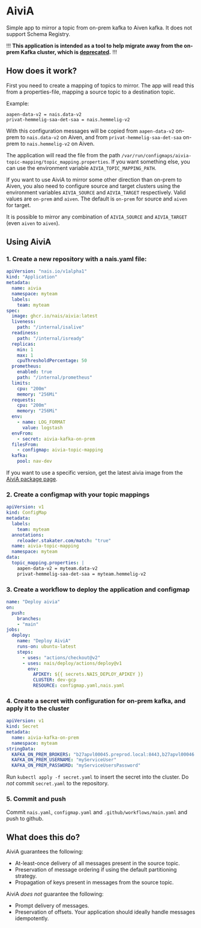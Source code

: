 AiviA
=====

Simple app to mirror a topic from on-prem kafka to Aiven kafka. It does not support Schema Registry.

!!! **This application is intended as a tool to help migrate away from the on-prem Kafka cluster, which is [deprecated](https://doc.nais.io/legacy/sunset/#kafka-onprem).** !!!

How does it work?
-----------------

First you need to create a mapping of topics to mirror. The app will read this from a properties-file, mapping a source topic to a destination topic. 

Example:

```properties
aapen-data-v2 = nais.data-v2
privat-hemmelig-saa-det-saa = nais.hemmelig-v2
```

With this configuration messages will be copied from `aapen-data-v2` on-prem to `nais.data-v2` on Aiven, and from `privat-hemmelig-saa-det-saa` on-prem to `nais.hemmelig-v2` on Aiven.

The application will read the file from the path `/var/run/configmaps/aivia-topic-mapping/topic_mapping.properties`. If you want something else, you can use the environment variable `AIVIA_TOPIC_MAPPING_PATH`.

If you want to use AiviA to mirror some other direction than on-prem to Aiven, you also need to configure source and target clusters using the environment variables `AIVIA_SOURCE` and `AIVIA_TARGET` respectively. Valid values are `on-prem` and `aiven`. The default is `on-prem` for source and `aiven` for target.

It is possible to mirror any combination of `AIVIA_SOURCE` and `AIVIA_TARGET` (even `aiven` to `aiven`).

Using AiviA
-----------

### 1. Create a new repository with a nais.yaml file:

```yaml
apiVersion: "nais.io/v1alpha1"
kind: "Application"
metadata:
  name: aivia
  namespace: myteam
  labels:
    team: myteam
spec:
  image: ghcr.io/nais/aivia:latest
  liveness:
    path: "/internal/isalive"
  readiness:
    path: "/internal/isready"
  replicas:
    min: 1
    max: 1
    cpuThresholdPercentage: 50
  prometheus:
    enabled: true
    path: "/internal/prometheus"
  limits:
    cpu: "200m"
    memory: "256Mi"
  requests:
    cpu: "200m"
    memory: "256Mi"
  env:
    - name: LOG_FORMAT
      value: logstash
  envFrom:
    - secret: aivia-kafka-on-prem
  filesFrom:
    - configmap: aivia-topic-mapping
  kafka:
    pool: nav-dev
```

If you want to use a specific version, get the latest aivia image from the [AiviA package page](https://github.com/orgs/nais/packages/container/package/aivia).

### 2. Create a configmap with your topic mappings

```yaml
apiVersion: v1
kind: ConfigMap
metadata:
  labels:
    team: myteam
  annotations:
    reloader.stakater.com/match: "true"
  name: aivia-topic-mapping
  namespace: myteam
data:
  topic_mapping.properties: |
    aapen-data-v2 = myteam.data-v2
    privat-hemmelig-saa-det-saa = myteam.hemmelig-v2
```

### 3. Create a workflow to deploy the application and configmap

```yaml
name: "Deploy aivia"
on:
  push:
    branches:
    - "main"
jobs:
  deploy:
    name: "Deploy AiviA"
    runs-on: ubuntu-latest
    steps:
      - uses: "actions/checkout@v2"
      - uses: nais/deploy/actions/deploy@v1
        env:
          APIKEY: ${{ secrets.NAIS_DEPLOY_APIKEY }}
          CLUSTER: dev-gcp
          RESOURCE: configmap.yaml,nais.yaml
```

### 4. Create a secret with configuration for on-prem kafka, and apply it to the cluster

```yaml
apiVersion: v1
kind: Secret
metadata:
  name: aivia-kafka-on-prem
  namespace: myteam
stringData:
  KAFKA_ON_PREM_BROKERS: "b27apvl00045.preprod.local:8443,b27apvl00046.preprod.local:8443,b27apvl00047.preprod.local:8443"
  KAFKA_ON_PREM_USERNAME: "myServiceUser"
  KAFKA_ON_PREM_PASSWORD: "myServiceUsersPassword"
```

Run `kubectl apply -f secret.yaml` to insert the secret into the cluster. Do *not* commit `secret.yaml` to the repository.

### 5. Commit and push

Commit `nais.yaml`, `configmap.yaml` and `.github/workflows/main.yaml` and push to github.

What does this do?
------------------

AiviA guarantees the following:

- At-least-once delivery of all messages present in the source topic.
- Preservation of message ordering if using the default partitioning strategy.
- Propagation of keys present in messages from the source topic.

AiviA _does not_ guarantee the following:

- Prompt delivery of messages.
- Preservation of offsets. Your application should ideally handle messages idempotently.

